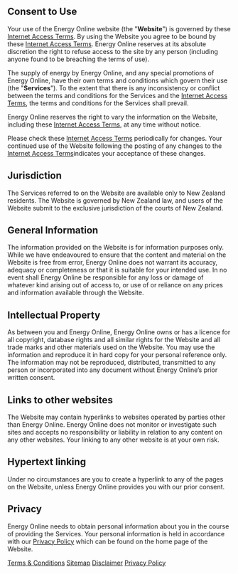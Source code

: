 ## Consent to Use
Your use of the Energy Online website (the "**Website**") is governed by these [Internet Access Terms](http://www.energyonline.co.nz/article+view.aspx?art_id=26). By using the Website you agree to be bound by these [Internet Access Terms](http://www.energyonline.co.nz/article+view.aspx?art_id=26). Energy Online reserves at its absolute discretion the right to refuse access to the site by any person (including anyone found to be breaching the terms of use).

The supply of energy by Energy Online, and any special promotions of Energy Online, have their own terms and conditions which govern their use (the "**Services**"). To the extent that there is any inconsistency or conflict between the terms and conditions for the Services and the [Internet Access Terms](http://www.energyonline.co.nz/article+view.aspx?art_id=26), the terms and conditions for the Services shall prevail.

Energy Online reserves the right to vary the information on the Website, including these [Internet Access Terms](http://www.energyonline.co.nz/article+view.aspx?art_id=26), at any time without notice.

Please check these [Internet Access Terms](http://www.energyonline.co.nz/article+view.aspx?art_id=26) periodically for changes. Your continued use of the Website following the posting of any changes to the [Internet Access Terms](http://www.energyonline.co.nz/article+view.aspx?art_id=26)indicates your acceptance of these changes.

## Jurisdiction
The Services referred to on the Website are available only to New Zealand residents. The Website is governed by New Zealand law, and users of the Website submit to the exclusive jurisdiction of the courts of New Zealand.

## General Information
The information provided on the Website is for information purposes only. While we have endeavoured to ensure that the content and material on the Website is free from error, Energy Online does not warrant its accuracy, adequacy or completeness or that it is suitable for your intended use. In no event shall Energy Online be responsible for any loss or damage of whatever kind arising out of access to, or use of or reliance on any prices and information available through the Website.

## Intellectual Property
As between you and Energy Online, Energy Online owns or has a licence for all copyright, database rights and all similar rights for the Website and all trade marks and other materials used on the Website. You may use the information and reproduce it in hard copy for your personal reference only. The information may not be reproduced, distributed, transmitted to any person or incorporated into any document without Energy Online’s prior written consent.

## Links to other websites
The Website may contain hyperlinks to websites operated by parties other than Energy Online. Energy Online does not monitor or investigate such sites and accepts no responsibility or liability in relation to any content on any other websites. Your linking to any other website is at your own risk.

## Hypertext linking
Under no circumstances are you to create a hyperlink to any of the pages on the Website, unless Energy Online provides you with our prior consent.

## Privacy
Energy Online needs to obtain personal information about you in the course of providing the Services. Your personal information is held in accordance with our [Privacy Policy](http://www.energyonline.co.nz/article+view.aspx?art_id=28) which can be found on the home page of the Website.

[Terms & Conditions](http://www.energyonline.co.nz/terms)
[Sitemap](http://www.energyonline.co.nz/home/site_map)
[Disclaimer](http://www.energyonline.co.nz/home/site_map/disclaimer)
[Privacy Policy](http://www.energyonline.co.nz/home/site_map/privacy_policy)
